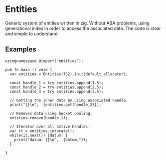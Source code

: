 # Entities

Generic system of entities written in zig. Without ABA problems, using
generational index in order to access the associated data. The code is clear and simple to understand.

## Examples

```zig
usingnamespace @import("entities");

pub fn main () void {
  var entities = Entities(f32).init(default_allocator);

  const handle_1 = try entities.append(1.5);
  const handle_2 = try entities.append(2.5);
  const handle_3 = try entities.append(3.5);

  // Getting the inner data by using associated handle.
  print("{}\n", .{entities.get(handle_2)});

  // Removes data using bucket pooling.
  entities.remove(handle_1);

  // Iterator over all active handles.
  var it = entities.interate();
  while(it.next()) |datum| {
    print("datum: {}\n", .{datum.*});
  }

}
```
